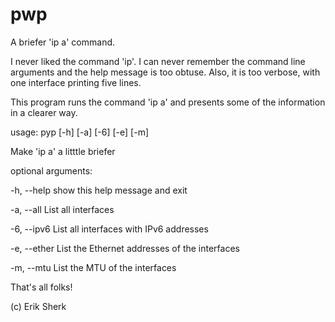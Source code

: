 # pwp
A briefer 'ip a' command.

I never liked the command 'ip'. I can never remember the command line arguments and the help 
message is too obtuse. Also, it is too verbose, with one interface printing five lines. 

This program runs the command 'ip a' and presents some of the information in a clearer way.                                                                                     

usage: pyp [-h] [-a] [-6] [-e] [-m]

Make 'ip a' a litttle briefer

optional arguments:
  
  -h, --help   show this help message and exit
  
  -a, --all    List all interfaces
  
  -6, --ipv6   List all interfaces with IPv6 addresses
  
  -e, --ether  List the Ethernet addresses of the interfaces
  
  -m, --mtu    List the MTU of the interfaces

That's all folks!

(c) Erik Sherk